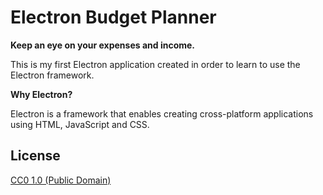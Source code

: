 # Electron Budget Planner

**Keep an eye on your expenses and income.**

This is my first Electron application created in order to learn to use the Electron framework.

**Why Electron?**

Electron is a framework that enables creating cross-platform applications using HTML, JavaScript and CSS. 




## License

[CC0 1.0 (Public Domain)](LICENSE.md)
